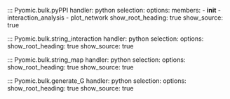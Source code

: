 
::: Pyomic.bulk.pyPPI
    handler: python
    selection:
        options:
        members:
            - __init__
            - interaction_analysis
            - plot_network
        show_root_heading: true
        show_source: true

::: Pyomic.bulk.string_interaction
    handler: python
    selection:
        options:
        show_root_heading: true
        show_source: true

::: Pyomic.bulk.string_map
    handler: python
    selection:
        options:
        show_root_heading: true
        show_source: true

::: Pyomic.bulk.generate_G
    handler: python
    selection:
        options:
        show_root_heading: true
        show_source: true